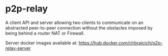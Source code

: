 # p2p-relay
A client API and server allowing two clients to communicate on an abstracted peer-to-peer connection without the obstacles imposed by being behind a router NAT or Firewall.

Server docker images available at: https://hub.docker.com/r/rbrajcich/p2p-relay-server
